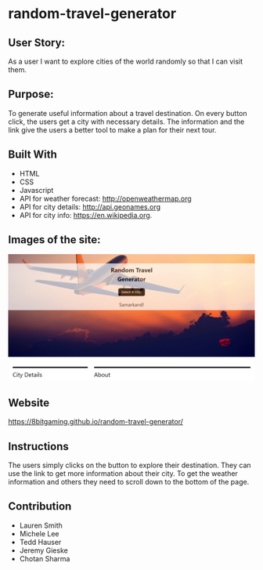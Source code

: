 # random-travel-generator

## User Story:
As a user 
I want to explore cities of the world randomly
so that I can visit them.

## Purpose:

To generate useful information about a travel destination. On every button click, 
the users get a city with necessary details. The information and the link give the users
a better tool to make a plan for their next tour.

## Built With
* HTML
* CSS
* Javascript
* API for weather forecast: http://openweathermap.org
* API for city details: http://api.geonames.org
* API for city info: https://en.wikipedia.org.

## Images of the site:
![screenshot](./assets/images/screenshot.png/)


## Website
https://8bitgaming.github.io/random-travel-generator/

## Instructions

The users simply clicks on the button to explore their destination. 
They can use the link to get more information about their city. 
To get the weather information and others
they need to scroll down to the bottom of the page.

## Contribution
* Lauren Smith
* Michele Lee
* Tedd Hauser
* Jeremy Gieske
* Chotan Sharma
